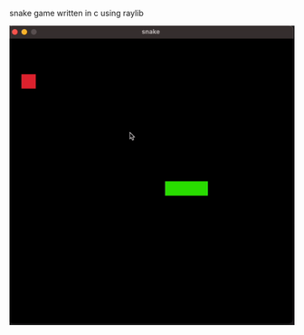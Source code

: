 snake game written in c using raylib

![](https://github.com/joel-tikkanen/snake-c/blob/main/snake.gif)